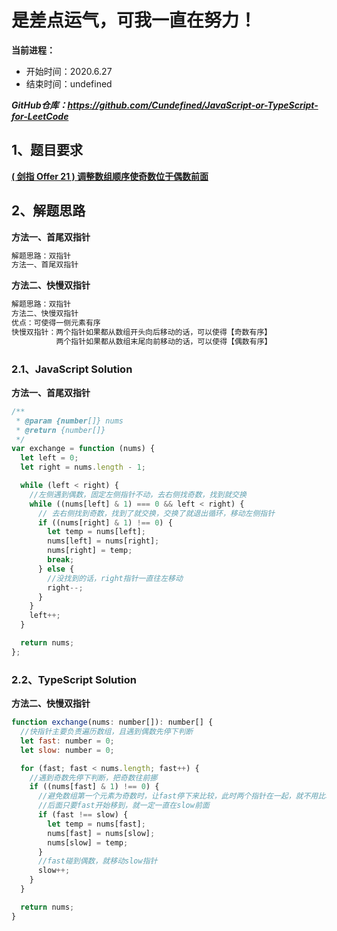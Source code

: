 ﻿# 是差点运气，可我一直在努力！
**当前进程：**

 - 开始时间：2020.6.27 
 - 结束时间：undefined

***GitHub仓库：https://github.com/Cundefined/JavaScript-or-TypeScript-for-LeetCode***



## 1、题目要求
[**( 剑指 Offer 21 )  调整数组顺序使奇数位于偶数前面**](https://leetcode-cn.com/problems/diao-zheng-shu-zu-shun-xu-shi-qi-shu-wei-yu-ou-shu-qian-mian-lcof/)
      


## 2、解题思路
**方法一、首尾双指针**
```javascript
解题思路：双指针
方法一、首尾双指针
```
**方法二、快慢双指针**
```javascript
解题思路：双指针
方法二、快慢双指针
优点：可使得一侧元素有序
快慢双指针：两个指针如果都从数组开头向后移动的话，可以使得【奇数有序】
          两个指针如果都从数组末尾向前移动的话，可以使得【偶数有序】
```

### 2.1、JavaScript Solution
**方法一、首尾双指针**
```javascript
/**
 * @param {number[]} nums
 * @return {number[]}
 */
var exchange = function (nums) {
  let left = 0;
  let right = nums.length - 1;

  while (left < right) {
    //左侧遇到偶数，固定左侧指针不动，去右侧找奇数，找到就交换
    while ((nums[left] & 1) === 0 && left < right) {
      // 去右侧找到奇数，找到了就交换，交换了就退出循环，移动左侧指针
      if ((nums[right] & 1) !== 0) {
        let temp = nums[left];
        nums[left] = nums[right];
        nums[right] = temp;
        break;
      } else {
        //没找到的话，right指针一直往左移动
        right--;
      }
    }
    left++;
  }

  return nums;
};

```

### 2.2、TypeScript Solution
**方法二、快慢双指针**
```javascript
function exchange(nums: number[]): number[] {
  //快指针主要负责遍历数组，且遇到偶数先停下判断
  let fast: number = 0;
  let slow: number = 0;

  for (fast; fast < nums.length; fast++) {
    //遇到奇数先停下判断，把奇数往前挪
    if ((nums[fast] & 1) !== 0) {
      //避免数组第一个元素为奇数时，让fast停下来比较，此时两个指针在一起，就不用比较了
      //后面只要fast开始移到，就一定一直在slow前面
      if (fast !== slow) {
        let temp = nums[fast];
        nums[fast] = nums[slow];
        nums[slow] = temp;
      }
      //fast碰到偶数，就移动slow指针
      slow++;
    }
  }

  return nums;
}

```

